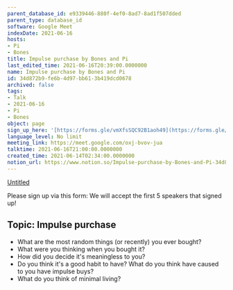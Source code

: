 ```yaml
---
parent_database_id: e9339446-880f-4ef0-8ad7-8ad1f507dded
parent_type: database_id
software: Google Meet
indexDate: 2021-06-16
hosts:
- Pi
- Bones
title: Impulse purchase by Bones and Pi
last_edited_time: 2021-06-16T20:39:00.0000000
name: Impulse purchase by Bones and Pi
id: 34d872b9-fe6b-4d97-bb61-3b419dcd0678
archived: false
tags:
- Talk
- 2021-06-16
- Pi
- Bones
object: page
sign_up_here: '[https://forms.gle/vmXfsSQC92B1aoh49](https://forms.gle/vmXfsSQC92B1aoh49)'
language_level: No limit
meeting_link: https://meet.google.com/oxj-bvov-jua
talktime: 2021-06-16T21:00:00.0000000
created_time: 2021-06-14T02:34:00.0000000
notion_url: https://www.notion.so/Impulse-purchase-by-Bones-and-Pi-34d872b9fe6b4d97bb613b419dcd0678
---
```


[Untitled](https://www.notion.so/cd877e06ad7149f69157f2c71bad5cca)   

Please sign up via this form:
We will accept the first  5 speakers  that signed up! 


## Topic: Impulse purchase

   - What are the most random things (or recently) you ever bought?
   - What were you thinking when you bought it?
   - How did you decide it's meaningless to you?
   - Do you think it's a good habit to have? What do you think have caused to you have impulse buys?
   - What do you think of minimal living?





